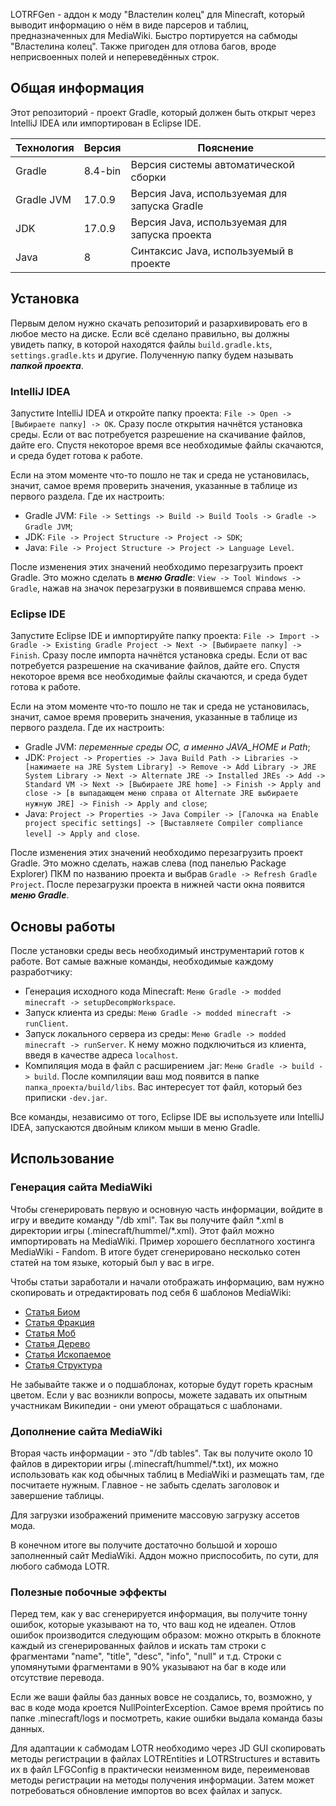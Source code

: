 LOTRFGen - аддон к моду "Властелин колец" для Minecraft, который выводит информацию о нём в виде парсеров и таблиц, предназначенных для MediaWiki. Быстро портируется на сабмоды "Властелина колец". Также пригоден для отлова багов, вроде неприсвоенных полей и непереведённых строк.

## Общая информация

Этот репозиторий - проект Gradle, который должен быть открыт через IntelliJ IDEA или импортирован в Eclipse IDE.

| Технология | Версия  | Пояснение                                     |
|------------|---------|-----------------------------------------------|
| Gradle     | 8.4-bin | Версия системы автоматической сборки          |
| Gradle JVM | 17.0.9  | Версия Java, используемая для запуска Gradle  |
| JDK        | 17.0.9  | Версия Java, используемая для запуска проекта |
| Java       | 8       | Синтаксис Java, используемый в проекте        |

## Установка

Первым делом нужно скачать репозиторий и разархивировать его в любое место на диске. Если всё сделано правильно, вы должны увидеть папку, в которой находятся файлы `build.gradle.kts`, `settings.gradle.kts` и другие. Полученную папку будем называть ***папкой проекта***.

### IntelliJ IDEA

Запустите IntelliJ IDEA и откройте папку проекта: `File -> Open -> [Выбираете папку] -> OK`. Сразу после открытия начнётся установка среды. Если от вас потребуется разрешение на скачивание файлов, дайте его. Спустя некоторое время все необходимые файлы скачаются, и среда будет готова к работе.

Если на этом моменте что-то пошло не так и среда не установилась, значит, самое время проверить значения, указанные в таблице из первого раздела. Где их настроить:
* Gradle JVM: `File -> Settings -> Build -> Build Tools -> Gradle -> Gradle JVM`;
* JDK: `File -> Project Structure -> Project -> SDK`;
* Java: `File -> Project Structure -> Project -> Language Level`.

После изменения этих значений необходимо перезагрузить проект Gradle. Это можно сделать в ***меню Gradle***: `View -> Tool Windows -> Gradle`, нажав на значок перезагрузки в появившемся справа меню.

### Eclipse IDE

Запустите Eclipse IDE и импортируйте папку проекта: `File -> Import -> Gradle -> Existing Gradle Project -> Next -> [Выбираете папку] -> Finish`. Сразу после импорта начнётся установка среды. Если от вас потребуется разрешение на скачивание файлов, дайте его. Спустя некоторое время все необходимые файлы скачаются, и среда будет готова к работе.

Если на этом моменте что-то пошло не так и среда не установилась, значит, самое время проверить значения, указанные в таблице из первого раздела. Где их настроить:
* Gradle JVM: *переменные среды ОС, а именно JAVA_HOME и Path*;
* JDK: `Project -> Properties -> Java Build Path -> Libraries -> [нажимаете на JRE System Library] -> Remove -> Add Library -> JRE System Library -> Next -> Alternate JRE -> Installed JREs -> Add -> Standard VM -> Next -> [Выбираете JRE home] -> Finish -> Apply and close -> [в выпадающем меню справа от Alternate JRE выбираете нужную JRE] -> Finish -> Apply and close`;
* Java: `Project -> Properties -> Java Compiler -> [Галочка на Enable project specific settings] -> [Выставляете Compiler compliance level] -> Apply and close`.

После изменения этих значений необходимо перезагрузить проект Gradle. Это можно сделать, нажав слева (под панелью Package Explorer) ПКМ по названию проекта и выбрав `Gradle -> Refresh Gradle Project`. После перезагрузки проекта в нижней части окна появится ***меню Gradle***. 

## Основы работы

После установки среды весь необходимый инструментарий готов к работе. Вот самые важные команды, необходимые каждому разработчику:

* Генерация исходного кода Minecraft: `Меню Gradle -> modded minecraft -> setupDecompWorkspace`.
* Запуск клиента из среды: `Меню Gradle -> modded minecraft -> runClient`.
* Запуск локального сервера из среды: `Меню Gradle -> modded minecraft -> runServer`. К нему можно подключиться из клиента, введя в качестве адреса `localhost`.
* Компиляция мода в файл с расширением .jar: `Меню Gradle -> build -> build`. После компиляции ваш мод появится в папке `папка_проекта/build/libs`. Вас интересует тот файл, который без приписки `-dev.jar`.

Все команды, независимо от того, Eclipse IDE вы используете или IntelliJ IDEA, запускаются двойным кликом мыши в меню Gradle.

## Использование

### Генерация сайта MediaWiki

Чтобы сгенерировать первую и основную часть информации, войдите в игру и введите команду "/db xml". Так вы получите файл \*.xml в директории игры (.minecraft/hummel/\*.xml). Этот файл можно импортировать на MediaWiki. Пример хорошего бесплатного хостинга MediaWiki - Fandom. В итоге будет сгенерировано несколько сотен статей на том языке, который был у вас в игре.

Чтобы статьи заработали и начали отображать информацию, вам нужно скопировать и отредактировать под себя 6 шаблонов MediaWiki:

* [Статья Биом](https://gotminecraftmod.fandom.com/wiki/Template:Статья_Биом)
* [Статья Фракция](https://gotminecraftmod.fandom.com/wiki/Template:Статья_Фракция)
* [Статья Моб](https://gotminecraftmod.fandom.com/wiki/Template:Статья_Моб)
* [Статья Дерево](https://gotminecraftmod.fandom.com/wiki/Template:Статья_Дерево)
* [Статья Ископаемое](https://gotminecraftmod.fandom.com/wiki/Template:Статья_Ископаемое)
* [Статья Структура](https://gotminecraftmod.fandom.com/wiki/Template:Статья_Структура)

Не забывайте также и о подшаблонах, которые будут гореть красным цветом. Если у вас возникли вопросы, можете задавать их опытным участникам Википедии - они умеют обращаться с шаблонами.

### Дополнение сайта MediaWiki

Вторая часть информации - это "/db tables". Так вы получите около 10 файлов в директории игры (.minecraft/hummel/\*.txt), их можно использовать как код обычных таблиц в MediaWiki и размещать там, где посчитаете нужным. Главное - не забыть сделать заголовок и завершение таблицы.

Для загрузки изображений примените массовую загрузку ассетов мода.

В конечном итоге вы получите достаточно большой и хорошо заполненный сайт MediaWiki. Аддон можно приспособить, по сути, для любого сабмода LOTR.

### Полезные побочные эффекты

Перед тем, как у вас сгенерируется информация, вы получите тонну ошибок, которые указывают на то, что ваш код не идеален. Отлов ошибок производится следующим образом: можно открыть в блокноте каждый из сгенерированных файлов и искать там строки с фрагментами "name", "title", "desc", "info", "null" и т.д. Строки с упомянутыми фрагментами в 90% указывают на баг в коде или отсутствие перевода.

Если же ваши файлы баз данных вовсе не создались, то, возможно, у вас в коде мода кроется NullPointerException. Самое время пройтись по папке .minecraft/logs и посмотреть, какие ошибки выдала команда базы данных.

Для адаптации к сабмодам LOTR необходимо через JD GUI скопировать методы регистрации в файлах LOTREntities и LOTRStructures и вставить их в файл LFGConfig в практически неизменном виде, переименовав методы регистрации на методы получения информации. Затем может потребоваться обновление импортов во всех файлах и запуск.

